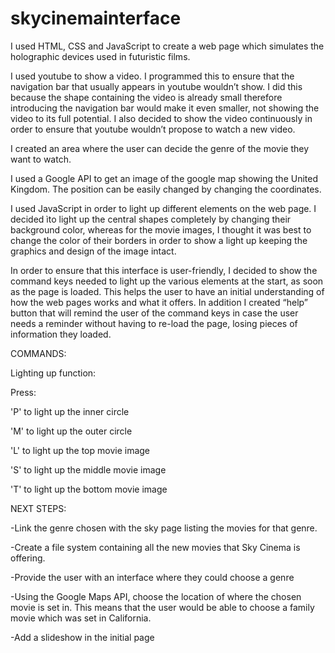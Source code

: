 # skycinemainterface


I used HTML, CSS and JavaScript to create a web page which simulates the holographic devices used in futuristic films. 

I used youtube to show a video. I programmed this to ensure that the navigation bar that usually appears in youtube wouldn’t show. I did this because the shape containing the video is already small therefore introducing the navigation bar would make it even smaller, not showing the video to its full potential.
I also decided to show the video continuously in order to ensure that youtube wouldn’t propose to watch a new video.

I created an area where the user can decide the genre of the movie they want to watch.

I used a Google API to get an image of the google map showing the United Kingdom. The position can be easily changed by changing the coordinates.

I used JavaScript in order to light up different elements on the web page. I decided ìto light up the central shapes completely by changing their background color, whereas for the movie images, I thought it was best to change the color of their borders in order to show a light up keeping the graphics and design of the image intact.

In order to ensure that this interface is user-friendly, I decided to show the command keys needed to light up the various elements at the start, as soon as the page is loaded. This helps the user to have an initial understanding of how the web pages works and what it offers. 
In addition I created  “help” button that will remind the user of the command keys in case the user needs a reminder without having to re-load the page, losing pieces of information they loaded.

COMMANDS:

Lighting up function: 

Press:

'P' to light up the inner circle

'M' to light up the outer circle

'L' to light up the top movie image

'S' to light up the middle movie image

'T' to light up the bottom movie image

NEXT STEPS:

-Link the genre chosen with the sky page listing the movies for that genre.

-Create a file system containing all the new movies that Sky Cinema is offering. 

-Provide the user with an interface where they could choose a genre 

-Using the Google Maps API, choose the location of where the chosen movie is set in.  This means that the user would be able to choose a family movie which was set in California.

-Add a slideshow in the initial page
